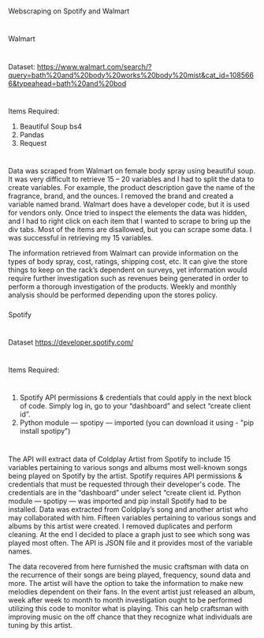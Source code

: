 # 
Webscraping on Spotify and Walmart
#
###
Walmart
###
#
Dataset: https://www.walmart.com/search/?query=bath%20and%20body%20works%20body%20mist&cat_id=1085666&typeahead=bath%20and%20bod
#
#
Items Required:
1. Beautiful Soup bs4
2. Pandas
3. Request
#
Data was scraped from Walmart on female body spray using beautiful soup.  It was very difficult to retrieve 15 – 20 variables and I had to split the data to create variables.  For example, the product description gave the name of the fragrance, brand, and the ounces.  I removed the brand and created a variable named brand. Walmart does have a developer code, but it is used for vendors only.  Once tried to inspect the elements the data was hidden, and I had to right click on each item that I wanted to scrape to bring up the div tabs.   Most of the items are disallowed, but you can scrape some data.  I was successful in retrieving my 15 variables.

The information retrieved from Walmart can provide information on the types of body spray, cost, ratings, shipping cost, etc. It can give the store things to keep on the rack’s dependent on surveys, yet information would require further investigation such as revenues being generated in order to perform a thorough investigation of the products.  Weekly and monthly analysis should be performed depending upon the stores policy. 

###
Spotify
###
#
Dataset
https://developer.spotify.com/
#
Items Required:
#
1.  Spotify API permissions & credentials that could apply in the next block of code. Simply log in, go to your “dashboard” and select “create client id”.
2.  Python module — spotipy — imported (you can download it using - "pip install spotipy")
#
The API will extract data of Coldplay Artist from Spotify to include 15 variables pertaining to various songs and albums most well-known songs being played on Spotify by the artist. Spotify requires API permissions & credentials that must be requested through their developer's code. The credentials are in the “dashboard” under select “create client id. Python module — spotipy — was imported and pip install Spotify had to be installed. Data was extracted from Coldplay’s song and another artist who may collaborated with him.  Fifteen variables pertaining to various songs and albums by this artist were created. I removed duplicates and perform cleaning.  At the end I decided to place a graph just to see which song was played most often. The API is JSON file and it provides most of the variable names. 

The data recovered from here furnished the music craftsman with data on the recurrence of their songs are being played, frequency, sound data and more. The artist will have the option to take the information to make new melodies dependent on their fans.  In the event artist just released an album, week after week to month to month investigation ought to be performed utilizing this code to monitor what is playing. This can help craftsman with improving music on the off chance that they recognize what individuals are tuning by this artist.



